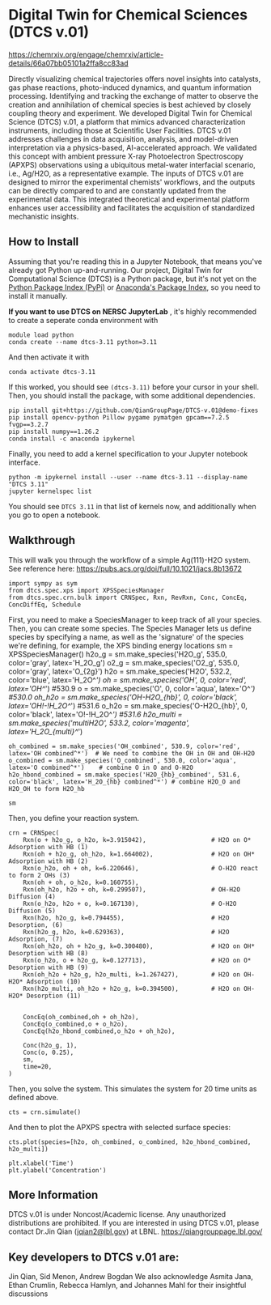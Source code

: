 # Digital Twin for Chemical Sciences (DTCS v.01) 
https://chemrxiv.org/engage/chemrxiv/article-details/66a07bb05101a2ffa8cc83ad

Directly visualizing chemical trajectories offers novel insights into catalysts, gas phase reactions, photo-induced dynamics, and quantum information processing. Identifying and tracking the exchange of matter to observe the creation and annihilation of chemical species is best achieved by closely coupling theory and experiment. We developed Digital Twin for Chemical Science (DTCS) v.01, a platform that mimics advanced characterization instruments, including those at Scientific User Facilities. DTCS v.01 addresses challenges in data acquisition, analysis, and model-driven interpretation via a physics-based, AI-accelerated approach. We validated this concept with ambient pressure X-ray Photoelectron Spectroscopy (APXPS) observations using a ubiquitous metal-water interfacial scenario, i.e., Ag/H2O, as a representative example. The inputs of DTCS v.01 are designed to mirror the experimental chemists' workflows, and the outputs can be directly compared to and are constantly updated from the experimental data. This integrated theoretical and experimental platform enhances user accessibility and facilitates the acquisition of standardized mechanistic insights.

## How to Install
Assuming that you're reading this in a Jupyter Notebook, that means you've already got Python up-and-running. Our project, Digital Twin for Computational Science (DTCS) is a Python package, but it's not yet on the [Python Package Index (PyPi)](https://pypi.org/) or [Anaconda's Package Index](https://anaconda.org/anaconda/repo), so you need to install it manually.

**If you want to use DTCS on NERSC JupyterLab** , it's highly recommended to create a seperate conda environment with
```
module load python
conda create --name dtcs-3.11 python=3.11
```

And then activate it with
```
conda activate dtcs-3.11
```
If this worked, you should see `(dtcs-3.11)` before your cursor in your shell. Then, you should install the package, with some additional dependencies.
```
pip install git+https://github.com/QianGroupPage/DTCS-v.01@demo-fixes
pip install opencv-python Pillow pygame pymatgen gpcam==7.2.5 fvgp==3.2.7
pip install numpy==1.26.2
conda install -c anaconda ipykernel
```

Finally, you need to add a kernel specification to your Jupyter notebook interface.

```
python -m ipykernel install --user --name dtcs-3.11 --display-name "DTCS 3.11"
jupyter kernelspec list
```

You should see `DTCS 3.11` in that list of kernels now, and additionally when you go to open a notebook.

## Walkthrough
This will walk you through the workflow of a simple Ag(111)-H2O system.
See reference here: https://pubs.acs.org/doi/full/10.1021/jacs.8b13672

    import sympy as sym
    from dtcs.spec.xps import XPSSpeciesManager
    from dtcs.spec.crn.bulk import CRNSpec, Rxn, RevRxn, Conc, ConcEq, ConcDiffEq, Schedule
    
First, you need to make a SpeciesManager to keep track of all your species.
Then, you can create some species.
The Species Manager lets us define species by specifying a name, as well as the 'signature' of the species we're defining, for example, the XPS binding energy locations
    sm = XPSSpeciesManager()
    h2o_g = sm.make_species('H2O_g', 535.0, color='gray', latex='H_2O_g')
    o2_g = sm.make_species('O2_g', 535.0, color='gray', latex='O_{2g}')
    h2o = sm.make_species('H2O', 532.2, color='blue', latex='H_2O^*')
    oh = sm.make_species('OH', 0, color='red', latex='OH^*') #530.9
    o = sm.make_species('O', 0, color='aqua', latex='O^*') #530.0
    oh_h2o = sm.make_species('OH-H2O_{hb}', 0, color='black', latex='OH\!-\!H_2O^*') #531.6
    o_h2o = sm.make_species('O-H2O_{hb}', 0, color='black', latex='O\!-\!H_2O^*') #531.6
    h2o_multi = sm.make_species('multiH2O', 533.2, color='magenta', latex='H_2O_{multi}^*')

    oh_combined = sm.make_species('OH_combined', 530.9, color='red', latex='OH combined^*')  # We need to combine the OH in OH and OH-H2O
    o_combined = sm.make_species('O_combined', 530.0, color='aqua', latex='O combined^*')    # combine O in O and O-H2O
    h2o_hbond_combined = sm.make_species('H2O_{hb}_combined', 531.6, color='black', latex='H_2O_{hb} combined^*') # combine H2O_O and H2O_OH to form H2O_hb

    sm
    
Then, you define your reaction system.

    crn = CRNSpec(
        Rxn(o + h2o_g, o_h2o, k=3.915042),                  # H2O on O* Adsorption with HB (1)
        Rxn(oh + h2o_g, oh_h2o, k=1.664002),                # H2O on OH* Adsorption with HB (2)
        Rxn(o_h2o, oh + oh, k=6.220646),                    # O-H2O react to form 2 OHs (3)
        Rxn(oh + oh, o_h2o, k=0.160755),
        Rxn(oh_h2o, h2o + oh, k=0.299507),                  # OH-H2O Diffusion (4)
        Rxn(o_h2o, h2o + o, k=0.167130),                    # O-H2O Diffusion (5)
        Rxn(h2o, h2o_g, k=0.794455),                        # H2O Desorption, (6)
        Rxn(h2o_g, h2o, k=0.629363),                        # H2O Adsorption, (7)
        Rxn(oh_h2o, oh + h2o_g, k=0.300480),                # H2O on OH* Desorption with HB (8)
        Rxn(o_h2o, o + h2o_g, k=0.127713),                  # H2O on O* Desorption with HB (9)
        Rxn(oh_h2o + h2o_g, h2o_multi, k=1.267427),         # H2O on OH-H2O* Adsorption (10)
        Rxn(h2o_multi, oh_h2o + h2o_g, k=0.394500),         # H2O on OH-H2O* Desorption (11)
    
                                                                 
        ConcEq(oh_combined,oh + oh_h2o),                         
        ConcEq(o_combined,o + o_h2o),
        ConcEq(h2o_hbond_combined,o_h2o + oh_h2o),
    
        Conc(h2o_g, 1),                                     
        Conc(o, 0.25),
        sm,
        time=20,
    )


Then, you solve the system. This simulates the system for 20 time units as defined above.

    cts = crn.simulate()
    
And then to plot the APXPS spectra with selected surface species:

    cts.plot(species=[h2o, oh_combined, o_combined, h2o_hbond_combined, h2o_multi])

    plt.xlabel('Time')
    plt.ylabel('Concentration')


## More Information
DTCS v.01 is under Noncost/Academic license. Any unauthorized distributions are prohibited.
If you are interested in using DTCS v.01, please contact Dr.Jin Qian (jqian2@lbl.gov) at LBNL.
https://qiangrouppage.lbl.gov/

## Key developers to DTCS v.01 are:
Jin Qian, Sid Menon, Andrew Bogdan
We also acknowledge Asmita Jana, Ethan Crumlin, Rebecca Hamlyn, and Johannes Mahl for their insightful discussions

